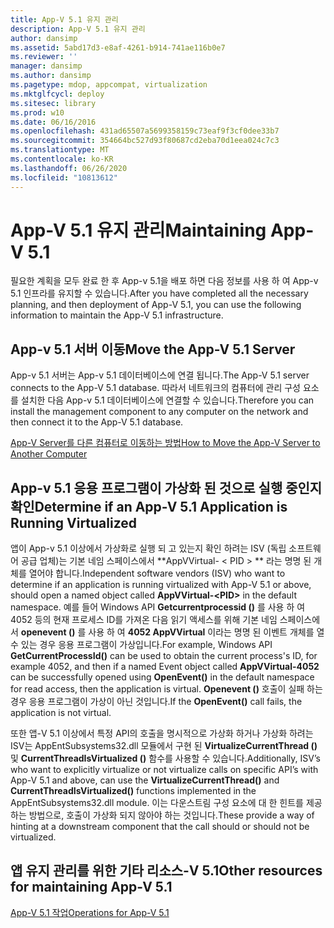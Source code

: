 ```yaml
---
title: App-V 5.1 유지 관리
description: App-V 5.1 유지 관리
author: dansimp
ms.assetid: 5abd17d3-e8af-4261-b914-741ae116b0e7
ms.reviewer: ''
manager: dansimp
ms.author: dansimp
ms.pagetype: mdop, appcompat, virtualization
ms.mktglfcycl: deploy
ms.sitesec: library
ms.prod: w10
ms.date: 06/16/2016
ms.openlocfilehash: 431ad65507a5699358159c73eaf9f3cf0dee33b7
ms.sourcegitcommit: 354664bc527d93f80687cd2eba70d1eea024c7c3
ms.translationtype: MT
ms.contentlocale: ko-KR
ms.lasthandoff: 06/26/2020
ms.locfileid: "10813612"
---
```

# <span data-ttu-id="0321d-103">App-V 5.1 유지 관리</span><span class="sxs-lookup"><span data-stu-id="0321d-103">Maintaining App-V 5.1</span></span>


<span data-ttu-id="0321d-104">필요한 계획을 모두 완료 한 후 App-v 5.1을 배포 하면 다음 정보를 사용 하 여 App-v 5.1 인프라를 유지할 수 있습니다.</span><span class="sxs-lookup"><span data-stu-id="0321d-104">After you have completed all the necessary planning, and then deployment of App-V 5.1, you can use the following information to maintain the App-V 5.1 infrastructure.</span></span>

## <a href="" id="move-the-app-v-5-1-server-"></a><span data-ttu-id="0321d-105">App-v 5.1 서버 이동</span><span class="sxs-lookup"><span data-stu-id="0321d-105">Move the App-V 5.1 Server</span></span>


<span data-ttu-id="0321d-106">App-v 5.1 서버는 App-v 5.1 데이터베이스에 연결 됩니다.</span><span class="sxs-lookup"><span data-stu-id="0321d-106">The App-V 5.1 server connects to the App-V 5.1 database.</span></span> <span data-ttu-id="0321d-107">따라서 네트워크의 컴퓨터에 관리 구성 요소를 설치한 다음 App-v 5.1 데이터베이스에 연결할 수 있습니다.</span><span class="sxs-lookup"><span data-stu-id="0321d-107">Therefore you can install the management component to any computer on the network and then connect it to the App-V 5.1 database.</span></span>

[<span data-ttu-id="0321d-108">App-V Server를 다른 컴퓨터로 이동하는 방법</span><span class="sxs-lookup"><span data-stu-id="0321d-108">How to Move the App-V Server to Another Computer</span></span>](how-to-move-the-app-v-server-to-another-computer51.md)

## <a href="" id="determine-if-an-app-v-5-1-application-is-running-virtualized-"></a><span data-ttu-id="0321d-109">App-v 5.1 응용 프로그램이 가상화 된 것으로 실행 중인지 확인</span><span class="sxs-lookup"><span data-stu-id="0321d-109">Determine if an App-V 5.1 Application is Running Virtualized</span></span>


<span data-ttu-id="0321d-110">앱이 App-v 5.1 이상에서 가상화로 실행 되 고 있는지 확인 하려는 ISV (독립 소프트웨어 공급 업체)는 기본 네임 스페이스에서 \*\*AppVVirtual- &lt; PID &gt; \*\* 라는 명명 된 개체를 열어야 합니다.</span><span class="sxs-lookup"><span data-stu-id="0321d-110">Independent software vendors (ISV) who want to determine if an application is running virtualized with App-V 5.1 or above, should open a named object called **AppVVirtual-&lt;PID&gt;** in the default namespace.</span></span> <span data-ttu-id="0321d-111">예를 들어 Windows API **Getcurrentprocessid ()** 를 사용 하 여 4052 등의 현재 프로세스 ID를 가져온 다음 읽기 액세스를 위해 기본 네임 스페이스에서 **openevent ()** 를 사용 하 여 **4052 AppVVirtual** 이라는 명명 된 이벤트 개체를 열 수 있는 경우 응용 프로그램이 가상입니다.</span><span class="sxs-lookup"><span data-stu-id="0321d-111">For example, Windows API **GetCurrentProcessId()** can be used to obtain the current process's ID, for example 4052, and then if a named Event object called **AppVVirtual-4052** can be successfully opened using **OpenEvent()** in the default namespace for read access, then the application is virtual.</span></span> <span data-ttu-id="0321d-112">**Openevent ()** 호출이 실패 하는 경우 응용 프로그램이 가상이 아닌 것입니다.</span><span class="sxs-lookup"><span data-stu-id="0321d-112">If the **OpenEvent()** call fails, the application is not virtual.</span></span>

<span data-ttu-id="0321d-113">또한 앱-V 5.1 이상에서 특정 API의 호출을 명시적으로 가상화 하거나 가상화 하려는 ISV는 AppEntSubsystems32.dll 모듈에서 구현 된 **VirtualizeCurrentThread ()** 및 **CurrentThreadIsVirtualized ()** 함수를 사용할 수 있습니다.</span><span class="sxs-lookup"><span data-stu-id="0321d-113">Additionally, ISV’s who want to explicitly virtualize or not virtualize calls on specific API’s with App-V 5.1 and above, can use the **VirtualizeCurrentThread()** and **CurrentThreadIsVirtualized()** functions implemented in the AppEntSubsystems32.dll module.</span></span> <span data-ttu-id="0321d-114">이는 다운스트림 구성 요소에 대 한 힌트를 제공 하는 방법으로, 호출이 가상화 되지 않아야 하는 것입니다.</span><span class="sxs-lookup"><span data-stu-id="0321d-114">These provide a way of hinting at a downstream component that the call should or should not be virtualized.</span></span>






## <span data-ttu-id="0321d-115">앱 유지 관리를 위한 기타 리소스-V 5.1</span><span class="sxs-lookup"><span data-stu-id="0321d-115">Other resources for maintaining App-V 5.1</span></span>


[<span data-ttu-id="0321d-116">App-V 5.1 작업</span><span class="sxs-lookup"><span data-stu-id="0321d-116">Operations for App-V 5.1</span></span>](operations-for-app-v-51.md)

 

 





